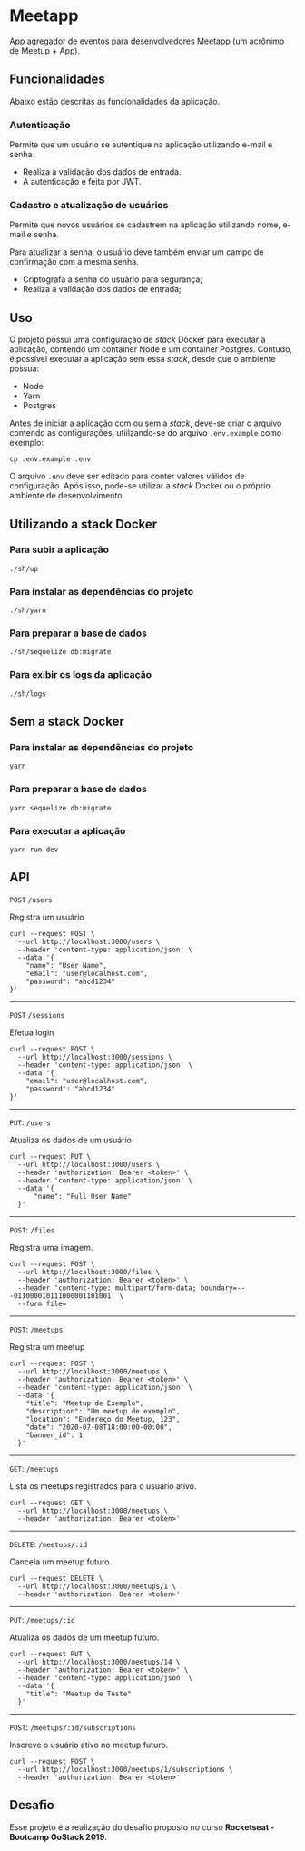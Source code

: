 # Meetapp

App agregador de eventos para desenvolvedores Meetapp (um acrônimo de Meetup + App).

## Funcionalidades

Abaixo estão descritas as funcionalidades da aplicação.

### Autenticação

Permite que um usuário se autentique na aplicação utilizando e-mail e senha.

- Realiza a validação dos dados de entrada.
- A autenticação é feita por JWT.

### Cadastro e atualização de usuários

Permite que novos usuários se cadastrem na aplicação utilizando nome, e-mail e senha.

Para atualizar a senha, o usuário deve também enviar um campo de confirmação com a mesma senha.

- Criptografa a senha do usuário para segurança;
- Realiza a validação dos dados de entrada;

## Uso

O projeto possui uma configuração de *stack* Docker para executar a aplicação, contendo um container Node e um container Postgres. Contudo, é possível executar a aplicação sem essa *stack*, desde que o ambiente possua:

- Node
- Yarn
- Postgres

Antes de iniciar a aplicação com ou sem a *stack*, deve-se criar o arquivo contendo as configurações, utiilzando-se do arquivo `.env.example` como exemplo:

```
cp .env.example .env
```

O arquivo `.env` deve ser editado para conter valores válidos de configuração. Após isso, pode-se utilizar a *stack* Docker ou o próprio ambiente de desenvolvimento.


## Utilizando a stack Docker

### Para subir a aplicação

```
./sh/up
```

### Para instalar as dependências do projeto

```
./sh/yarn
```

### Para preparar a base de dados

```
./sh/sequelize db:migrate
```

### Para exibir os logs da aplicação

```
./sh/logs
```


## Sem a stack Docker

### Para instalar as dependências do projeto

```
yarn
```

### Para preparar a base de dados

```
yarn sequelize db:migrate
```

### Para executar a aplicação

```
yarn run dev
```

## API

`POST` `/users`

Registra um usuário

```
curl --request POST \
  --url http://localhost:3000/users \
  --header 'content-type: application/json' \
  --data '{
	"name": "User Name",
	"email": "user@localhost.com",
	"password": "abcd1234"
}'
```

---

`POST` `/sessions`

Efetua login

```
curl --request POST \
  --url http://localhost:3000/sessions \
  --header 'content-type: application/json' \
  --data '{
	"email": "user@localhost.com",
	"password": "abcd1234"
}'
```

---

`PUT`: `/users`

Atualiza os dados de um usuário

```
curl --request PUT \
  --url http://localhost:3000/users \
  --header 'authorization: Bearer <token>' \
  --header 'content-type: application/json' \
  --data '{
	  "name": "Full User Name"
  }'
```

---

`POST`: `/files`

Registra uma imagem.

```
curl --request POST \
  --url http://localhost:3000/files \
  --header 'authorization: Bearer <token>' \
  --header 'content-type: multipart/form-data; boundary=---011000010111000001101001' \
  --form file=
```

---

`POST`: `/meetups`

Registra um meetup

```
curl --request POST \
  --url http://localhost:3000/meetups \
  --header 'authorization: Bearer <token>' \
  --header 'content-type: application/json' \
  --data '{
    "title": "Meetup de Exemplo",
    "description": "Um meetup de exemplo",
    "location": "Endereço do Meetup, 123",
    "date": "2020-07-08T18:00:00-00:00",
    "banner_id": 1
  }'
```

---

`GET`: `/meetups`

Lista os meetups registrados para o usuário ativo.

```
curl --request GET \
  --url http://localhost:3000/meetups \
  --header 'authorization: Bearer <token>'
```

---

`DELETE`: `/meetups/:id`

Cancela um meetup futuro.

```
curl --request DELETE \
  --url http://localhost:3000/meetups/1 \
  --header 'authorization: Bearer <token>'
```

---

`PUT`: `/meetups/:id`

Atualiza os dados de um meetup futuro.

```
curl --request PUT \
  --url http://localhost:3000/meetups/14 \
  --header 'authorization: Bearer <token>' \
  --header 'content-type: application/json' \
  --data '{
    "title": "Meetup de Teste"
  }'
```
---

`POST`: `/meetups/:id/subscriptions`

Inscreve o usuário ativo no meetup futuro.

```
curl --request POST \
  --url http://localhost:3000/meetups/1/subscriptions \
  --header 'authorization: Bearer <token>'
```

## Desafio

Esse projeto é a realização do desafio proposto no curso **Rocketseat - Bootcamp GoStack 2019**.
